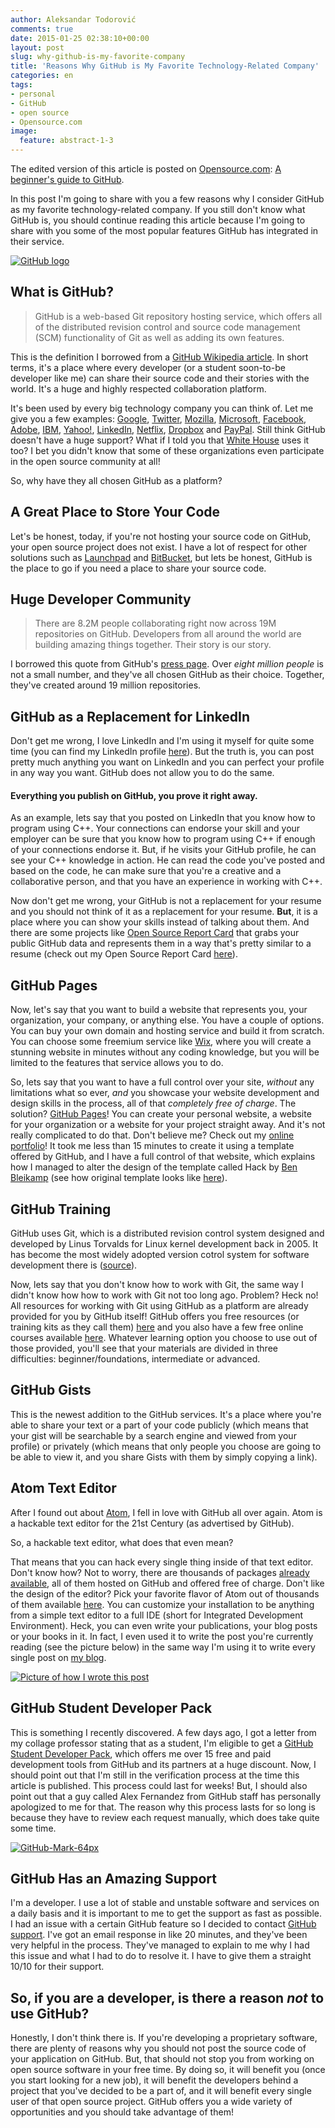 ```yaml
---
author: Aleksandar Todorović
comments: true
date: 2015-01-25 02:38:10+00:00
layout: post
slug: why-github-is-my-favorite-company
title: 'Reasons Why GitHub is My Favorite Technology-Related Company'
categories: en
tags:
- personal
- GitHub
- open source
- Opensource.com
image:
  feature: abstract-1-3
---
```


The edited version of this article is posted on [Opensource.com](http://opensource.com/): [A beginner's guide to GitHub](http://opensource.com/life/15/2/beginners-guide-github).

In this post I'm going to share with you a few reasons why I consider GitHub as my favorite technology-related company. If you still don't know what GitHub is, you should continue reading this article because I'm going to share with you some of the most popular features GitHub has integrated in their service.

[![GitHub logo](https://aleksandartodorovic.files.wordpress.com/2015/01/github_logo.png?w=300)](https://aleksandartodorovic.files.wordpress.com/2015/01/github_logo.png)


## What is GitHub?




<blockquote>GitHub is a web-based Git repository hosting service, which offers all of the distributed revision control and source code management (SCM) functionality of Git as well as adding its own features.</blockquote>


This is the definition I borrowed from a [GitHub Wikipedia article](https://en.wikipedia.org/wiki/GitHub). In short terms, it's a place where every developer (or a student soon-to-be developer like me) can share their source code and their stories with the world. It's a huge and highly respected collaboration platform.

It's been used by every big technology company you can think of. Let me give you a few examples: [Google](https://github.com/google), [Twitter](https://github.com/twitter), [Mozilla](https://wiki.mozilla.org/Github), [Microsoft](http://microsoft.github.io/), [Facebook](https://code.facebook.com/projects/), [Adobe](http://adobe.github.io/), [IBM](http://ibm.github.io/), [Yahoo!](https://github.com/yahoo), [LinkedIn](https://github.com/linkedin), [Netflix](http://netflix.github.io/), [Dropbox](https://github.com/dropbox) and [PayPal](https://github.com/paypal). Still think GitHub doesn't have a huge support? What if I told you that [White House](https://github.com/WhiteHouse) uses it too? I bet you didn't know that some of these organizations even participate in the open source community at all!

So, why have they all chosen GitHub as a platform?


## A Great Place to Store Your Code


Let's be honest, today, if you're not hosting your source code on GitHub, your open source project does not exist. I have a lot of respect for other solutions such as [Launchpad](http://launchpad.net/) and [BitBucket](https://bitbucket.org/), but lets be honest, GitHub is the place to go if you need a place to share your source code.


## Huge Developer Community




<blockquote>There are 8.2M people collaborating right now across 19M repositories on GitHub. Developers from all around the world are building amazing things together. Their story is our story.</blockquote>


I borrowed this quote from GitHub's [press page](https://github.com/about). Over _eight million people_ is not a small number, and they've all chosen GitHub as their choice. Together, they've created around 19 million repositories.


## GitHub as a Replacement for LinkedIn


Don't get me wrong, I love LinkedIn and I'm using it myself for quite some time (you can find my LinkedIn profile [here](https://www.linkedin.com/in/aleksandartodorovic)). But the truth is, you can post pretty much anything you want on LinkedIn and you can perfect your profile in any way you want. GitHub does not allow you to do the same.


#### Everything you publish on GitHub, you prove it right away.


As an example, lets say that you posted on LinkedIn that you know how to program using C++. Your connections can endorse your skill and your employer can be sure that you know how to program using C++ if enough of your connections endorse it. But, if he visits your GitHub profile, he can see your C++ knowledge in action. He can read the code you've posted and based on the code, he can make sure that you're a creative and a collaborative person, and that you have an experience in working with C++.

Now don't get me wrong, your GitHub is not a replacement for your resume and you should not think of it as a replacement for your resume. **But**, it is a place where you can show your skills instead of talking about them. And there are some projects like [Open Source Report Card](https://osrc.dfm.io/) that grabs your public GitHub data and represents them in a way that's pretty similar to a resume (check out my Open Source Report Card [here](https://osrc.dfm.io/aleksandar-todorovic/)).


## GitHub Pages


Now, let's say that you want to build a website that represents you, your organization, your company, or anything else. You have a couple of options. You can buy your own domain and hosting service and build it from scratch. You can choose some freemium service like [Wix](http://www.wix.com/), where you will create a stunning website in minutes without any coding knowledge, but you will be limited to the features that service allows you to do.

So, lets say that you want to have a full control over your site, _without_ any limitations what so ever, _and_ you showcase your website development and design skills in the process, all of that _completely free of charge_. The solution? [GitHub Pages](https://pages.github.com/)! You can create your personal website, a website for your organization or a website for your project straight away. And it's not really complicated to do that. Don't believe me? Check out my [online portfolio](http://aleksandar-todorovic.github.io/)! It took me less than 15 minutes to create it using a template offered by GitHub, and I have a full control of that website, which explains how I managed to alter the design of the template called Hack by [Ben Bleikamp](https://github.com/bleikamp) (see how original template looks like [here](http://sundaykofax.github.io/baby-legs/)).


## GitHub Training


GitHub uses Git, which is a distributed revision control system designed and developed by Linus Torvalds for Linux kernel development back in 2005. It has become the most widely adopted version cotrol system for software development there is ([source](https://ianskerrett.wordpress.com/2014/06/23/eclipse-community-survey-2014-results/)).

Now, lets say that you don't know how to work with Git, the same way I didn't know how how to work with Git not too long ago. Problem? Heck no! All resources for working with Git using GitHub as a platform are already provided for you by GitHub itself! GitHub offers you free resources (or training kits as they call them) [here](https://training.github.com/kit/) and you also have a few free online courses available [here](https://training.github.com/classes/). Whatever learning option you choose to use out of those provided, you'll see that your materials are divided in three difficulties: beginner/foundations, intermediate or advanced.


## GitHub Gists


This is the newest addition to the GitHub services. It's a place where you're able to share your text or a part of your code publicly (which means that your gist will be searchable by a search engine and viewed from your profile) or privately (which means that only people you choose are going to be able to view it, and you share Gists with them by simply copying a link).


## Atom Text Editor


After I found out about [Atom](https://atom.io/), I fell in love with GitHub all over again. Atom is a hackable text editor for the 21st Century (as advertised by GitHub).

So, a hackable text editor, what does that even mean?

That means that you can hack every single thing inside of that text editor. Don't know how? Not to worry, there are thousands of packages [already available](https://atom.io/packages), all of them hosted on GitHub and offered free of charge. Don't like the design of the editor? Pick your favorite flavor of Atom out of thousands of them available [here](https://atom.io/themes). You can customize your installation to be anything from a simple text editor to a full IDE (short for Integrated Development Environment). Heck, you can even write your publications, your blog posts or your books in it. In fact, I even used it to write the post you're currently reading (see the picture below) in the same way I'm using it to write every single post on [my blog](https://aleksandartodorovic.wordpress.com/).

[![Picture of how I wrote this post](https://aleksandartodorovic.files.wordpress.com/2015/01/screenshot-from-2015-01-25-024501.png?w=300)](https://aleksandartodorovic.files.wordpress.com/2015/01/screenshot-from-2015-01-25-024501.png)


## GitHub Student Developer Pack


This is something I recently discovered. A few days ago, I got a letter from my collage professor stating that as a student, I'm eligible to get a [GitHub Student Developer Pack](https://education.github.com/pack), which offers me over 15 free and paid development tools from GitHub and its partners at a huge discount. Now, I should point out that I'm still in the verification process at the time this article is published. This process could last for weeks! But, I should also point out that a guy called Alex Fernandez from GitHub staff has personally apologized to me for that. The reason why this process lasts for so long is because they have to review each request manually, which does take quite some time.

[![GitHub-Mark-64px](https://aleksandartodorovic.files.wordpress.com/2015/01/github-mark-64px.png)](https://aleksandartodorovic.files.wordpress.com/2015/01/github-mark-64px.png)


## GitHub Has an Amazing Support


I'm a developer. I use a lot of stable and unstable software and services on a daily basis and it is important to me to get the support as fast as possible. I had an issue with a certain GitHub feature so I decided to contact [GitHub support](https://github.com/contact). I've got an email response in like 20 minutes, and they've been very helpful in the process. They've managed to explain to me why I had this issue and what I had to do to resolve it. I have to give them a straight 10/10 for their support.


## So, if you are a developer, is there a reason _not_ to use GitHub?


Honestly, I don't think there is. If you're developing a proprietary software, there are plenty of reasons why you should not post the source code of your application on GitHub. But, that should not stop you from working on open source software in your free time. By doing so, it will benefit you (once you start looking for a new job), it will benefit the developers behind a project that you've decided to be a part of, and it will benefit every single user of that open source project. GitHub offers you a wide variety of opportunities and you should take advantage of them!
